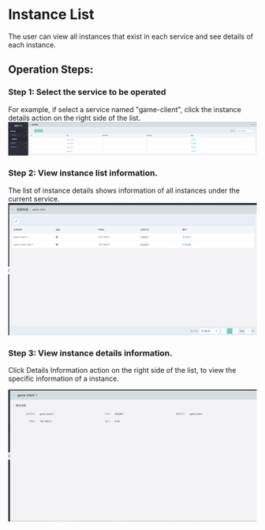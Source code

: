 #  Instance List
The user can view all instances that exist in each service and see details of each instance.

## Operation Steps:

###  Step 1: Select the service to be operated
For example, if select a service named "game-client", click the instance details action on the right side of the list.
  ![服务管理列表](../../../../../image/Internet-Middleware/JD-Distributed-Service-Framework/service-list-new.png)
  
###  Step 2: View instance list information.
The list of instance details shows information of all instances under the current service.
   ![服务管理列表](../../../../../image/Internet-Middleware/JD-Distributed-Service-Framework/service-instance-list.png)
  
  
  
###   Step 3: View instance details information.
Click Details Information action on the right side of the list, to view the specific information of a instance.
 
   ![服务管理列表](../../../../../image/Internet-Middleware/JD-Distributed-Service-Framework/service-instance-detail.png)
